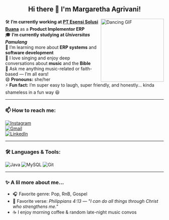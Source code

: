 <h2 align="center">Hi there 👋 I'm Margaretha Agrivani!</h2>

<img align="right" alt="Dancing GIF" width="200" src="https://media.giphy.com/media/hvRJCLFzcasrR4ia7z/giphy.gif">

🛠️ **I’m currently working at [PT Esensi Solusi Buana](https://www.esb.id/)** as a **Product Implementor ERP**  
🎓 **I’m currently studying at _Universitas Pamulang_**  
🌱 I’m learning more about **ERP systems** and **software development**  
🎤 I love singing and enjoy deep conversations about **music** and the **Bible**  
💬 Ask me anything music-related or faith-based — I’m all ears!  
😄 **Pronouns:** she/her  
⚡ **Fun fact:** I’m super easy to laugh, super friendly, and honestly... kinda shameless in a fun way 😆

<hr />

### 📫 How to reach me:

[![Instagram](https://img.shields.io/badge/Instagram-%23E4405F.svg?&style=for-the-badge&logo=instagram&logoColor=white)](https://instagram.com/margarethagrivani)  
[![Gmail](https://img.shields.io/badge/Email-D14836?style=for-the-badge&logo=gmail&logoColor=white)](mailto:margaretha220302@gmail.com)  
[![LinkedIn](https://img.shields.io/badge/LinkedIn-%230077B5.svg?&style=for-the-badge&logo=linkedin&logoColor=white)](https://www.linkedin.com/in/margaretha-agrivani-0b222521a)

<hr />

### 🛠️ Languages & Tools:
![Java](https://img.shields.io/badge/Java-ED8B00?style=for-the-badge&logo=java&logoColor=white)
![MySQL](https://img.shields.io/badge/MySQL-4479A1?style=for-the-badge&logo=mysql&logoColor=white)
![Git](https://img.shields.io/badge/Git-F05032?style=for-the-badge&logo=git&logoColor=white)

---

### ✨ A lil more about me...
- 🎧 Favorite genre: Pop, RnB, Gospel  
- 📝 Favorite verse: *Philippians 4:13 — "I can do all things through Christ who strengthens me."*  
- ☕ I enjoy morning coffee & random late-night music convos
